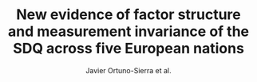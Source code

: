---
author: Javier Ortuno-Sierra et al.
title: New evidence of factor structure and measurement invariance of the SDQ across five European nations
journal: EUROPEAN CHILD \& ADOLESCENT PSYCHIATRY
year: 2015
type: article
doi: 10.1007/s00787-015-0729-x
---
